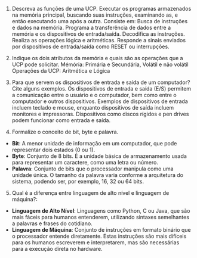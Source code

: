 1) Descreva as funções de uma UCP.
Executar os programas armazenados na memória principal, buscando suas instruções, examinando as, e então executando uma após a outra.
Consiste em: 
Busca de instruções e dados na memória.
Programa a transferência de dados entre a memória e os dispositivos de entrada/saída.
Decodifica as instruções.
Realiza as operações lógica e aritméticas.
Responde a sinais enviados por dispositivos de entrada/saída como RESET ou interrupções.

2) Indique os dois atributos da memória e quais são as operações que a UCP pode solicitar.
Mémória: Primária e Secundária, Volátil e não volátil
Operações da UCP: Aritmética e Lógica

3) Para que servem os dispositivos de entrada e saída de um computador? Cite alguns exemplos.
Os dispositivos de entrada e saída (E/S) permitem a comunicação entre o usuário e o computador, bem como entre o computador e outros dispositivos. Exemplos de dispositivos de entrada incluem teclado e mouse, enquanto dispositivos de saída incluem monitores e impressoras. Dispositivos como discos rígidos e pen drives podem funcionar como entrada e saída.

4) Formalize o conceito de bit, byte e palavra.
- **Bit**: A menor unidade de informação em um computador, que pode representar dois estados (0 ou 1).
- **Byte**: Conjunto de 8 bits. É a unidade básica de armazenamento usada para representar um caractere, como uma letra ou número.
- **Palavra**: Conjunto de bits que o processador manipula como uma unidade única. O tamanho da palavra varia conforme a arquitetura do sistema, podendo ser, por exemplo, 16, 32 ou 64 bits.

5) Qual é a diferença entre linguagem de alto nível e linguagem de máquina?:
- **Linguagem de Alto Nível**: Linguagens como Python, C ou Java, que são mais fáceis para humanos entenderem, utilizando sintaxes semelhantes a palavras e frases do cotidiano.
- **Linguagem de Máquina**: Conjunto de instruções em formato binário que o processador entende diretamente. Estas instruções são mais difíceis para os humanos escreverem e interpretarem, mas são necessárias para a execução direta no hardware.